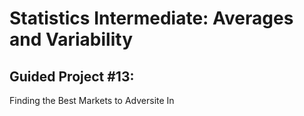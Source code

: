 # Statistics Intermediate: Averages and Variability

## Guided Project #13:

Finding the Best Markets to Adversite In
